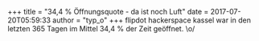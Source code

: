 +++
title = "34,4 % Öffnungsquote - da ist noch Luft"
date = 2017-07-20T05:59:33
author = "typ_o"
+++
flipdot hackerspace kassel war in den letzten 365 Tagen im Mittel 34,4 %
der Zeit geöffnet. \\o/
